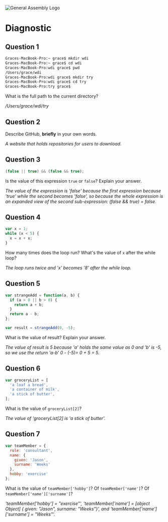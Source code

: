 ![General Assembly Logo](http://i.imgur.com/ke8USTq.png)

# Diagnostic

## Question 1

```sh
Graces-MacBook-Pro:~ grace$ mkdir wdi
Graces-MacBook-Pro:~ grace$ cd wdi
Graces-MacBook-Pro:wdi grace$ pwd
/Users/grace/wdi
Graces-MacBook-Pro:wdi grace$ mkdir try
Graces-MacBook-Pro:wdi grace$ cd try
Graces-MacBook-Pro:try grace$
```

What is the full path to the current directory?

_/Users/grace/wdi/try_

## Question 2

Describe GitHub, **briefly** in your own words.

_A website that holds repositories for users to download._

## Question 3

```js
(false || true) && (false && true);
```

Is the value of this expression `true` or `false`?  Explain your answer.

_The value of the expression is 'false' because the first expression because 'true' while the second becomes 'false', so because the whole expression is an expanded view of the second sub-expression: (false && true) = false._

## Question 4

```js
var x = 1;
while (x < 5) {
  x = x + x;
}
```

How many times does the loop run?  What's the value of `x` after the while loop?

_The loop runs twice and 'x' becomes '8' after the while loop._

## Question 5

```js
var strangeAdd = function(a, b) {
  if (a > 0 || b > 0) {
    return a + b;
  }
  return a - b;
};

var result = strangeAdd(0, -5);
```

What is the value of result?  Explain your answer.

_The value of result is 5 because 'a' holds the same value as 0 and 'b' is -5, so we use the return 'a-b' 0 - (-5)= 0 + 5 = 5._

## Question 6

```js
var groceryList = [
  'a loaf a bread',
  'a container of milk',
  'a stick of butter',
];
```

What is the value of `groceryList[2]`?

_The value of 'groceryList[2] is 'a stick of butter'._

## Question 7

```js
var teamMember = {
  role: 'consultant',
  name: {
    given: 'Jason',
    surname: 'Weeks'
  },
  hobby: 'exercise'
};
```

What is the value of `teamMember['hobby']`?  Of `teamMember['name']`?  Of
`teamMember['name']['surname']`?

_'teamMember['hobby'] = "exercise"', 'teamMember['name'] = [object Object] {  given: "Jason", surname: "Weeks"}', and 'teamMember['name']['surname'] = "Weeks"'._
